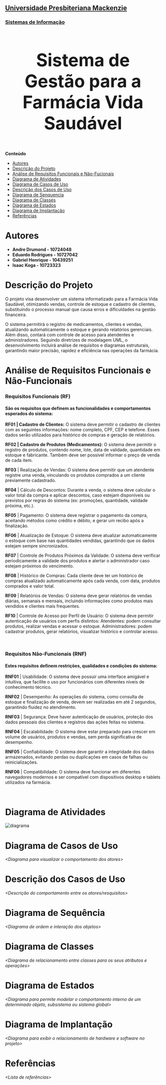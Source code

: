 <h2><a href= "https://www.mackenzie.br">Universidade Presbiteriana Mackenzie</a></h2>
<h3><a href= "https://www.mackenzie.br/graduacao/sao-paulo-higienopolis/sistemas-de-informacao">Sistemas de Informação</a></h3>


<font size="+12"><center>
<h3>Sistema de Gestão para a Farmácia Vida Saudável</h3>
</center></font>

**Conteúdo**

- [Autores](#nome-alunos)
- [Descrição do Projeto](#introdução-do-projeto)
- [Análise de Requisitos Funcionais e Não-Fucionais](#descrição-dos-requisitos)
- [Diagrama de Atividades](#diagrama-de-atividades) 
- [Diagrama de Casos de Uso](#diagrama-de-comportamento-atores)
- [Descrição dos Casos de Uso](#descrição-das-funcões)
- [Diagrama de Senquencia](#diagrama-de-ordem-interações)
- [Diagrama de Classes](#diagrama-orientado-objetos)
- [Diagrama de Estados](#diagrama-estrutura-componente)
- [Diagrama de Implantação](#diagrama-de-hardware-software)
- [Referências](#referências)


# Autores

* <b>Andre Drumond - 10724048</b>
* <b>Eduardo Rodrigues - 10727042</b>
* <b>Gabriel Henrique - 10439251</b>
* <b>Isaac Koga - 10723323</b>


# Descrição do Projeto

O projeto visa desenvolver um sistema informatizado para a Farmácia Vida Saudável, otimizando vendas, controle de estoque e cadastro de clientes, substituindo o processo manual que causa erros e dificuldades na gestão financeira. 

O sistema permitirá o registro de medicamentos, clientes e vendas, atualizando automaticamente o estoque e gerando relatórios gerenciais. Além disso, contará com controle de acesso para atendentes e administradores. Seguindo diretrizes de modelagem UML, o desenvolvimento incluirá análise de requisitos e diagramas estruturais, garantindo maior precisão, rapidez e eficiência nas operações da farmácia.

# Análise de Requisitos Funcionais e Não-Funcionais
<h3>Requisitos Funcionais (RF)</h3>

<h4>São os requisitos que definem as funcionalidades e comportamentos esperados do sistema:</h4>

<b>RF01 | Cadastro de Clientes:</b> O sistema deve permitir o cadastro de clientes com as seguintes informações: nome completo, CPF, CEP e telefone. Esses dados serão utilizados para histórico de compras e geração de relatórios. 

<b>RF02 | Cadastro de Produtos (Medicamentos):</b> O sistema deve permitir o registro de produtos, contendo nome, lote, data de validade, quantidade em estoque e fabricante. Também deve ser possível informar o preço de venda de cada item. 

<b>RF03</b> | Realização de Vendas: O sistema deve permitir que um atendente registre uma venda, vinculando os produtos comprados a um cliente previamente cadastrado. 

<b>RF04</b> | Cálculo de Descontos: Durante a venda, o sistema deve calcular o valor total da compra e aplicar descontos, caso estejam disponíveis ou previstos por regras do sistema (ex: promoções, quantidade, validade próxima, etc.). 

<b>RF05</b> | Pagamento: O sistema deve registrar o pagamento da compra, aceitando métodos como crédito e débito, e gerar um recibo após a finalização. 

<b>RF06</b> | Atualização de Estoque: O sistema deve atualizar automaticamente o estoque com base nas quantidades vendidas, garantindo que os dados estejam sempre sincronizados. 

<b>RF07</b> | Controle de Produtos Próximos da Validade: O sistema deve verificar periodicamente a validade dos produtos e alertar o administrador caso estejam próximos do vencimento. 

<b>RF08</b> | Histórico de Compras: Cada cliente deve ter um histórico de compras atualizado automaticamente após cada venda, com data, produtos comprados e valor total. 

<b>RF09</b> | Relatórios de Vendas: O sistema deve gerar relatórios de vendas diárias, semanais e mensais, incluindo informações como produtos mais vendidos e clientes mais frequentes. 

<b>RF10</b> | Controle de Acesso por Perfil de Usuário: O sistema deve permitir autenticação de usuários com perfis distintos: Atendentes: podem consultar produtos, realizar vendas e acessar o estoque. Administradores: podem cadastrar produtos, gerar relatórios, visualizar histórico e controlar acesso. 


</br>
<h3>Requisitos Não-Funcionais (RNF)</h3> 

<h4>Estes requisitos definem restrições, qualidades e condições do sistema:</h4> 

<b>RNF01</b> | Usabilidade: O sistema deve possuir uma interface amigável e intuitiva, que facilite o uso por funcionários com diferentes níveis de conhecimento técnico. 

<b>RNF02</b> | Desempenho: As operações do sistema, como consulta de estoque e finalização de venda, devem ser realizadas em até 2 segundos, garantindo fluidez no atendimento. 

<b>RNF03</b> | Segurança: Deve haver autenticação de usuários, proteção dos dados pessoais dos clientes e registros das ações feitas no sistema. 

<b>RNF04</b> | Escalabilidade: O sistema deve estar preparado para crescer em volume de usuários, produtos e vendas, sem perda significativa de desempenho. 

<b>RNF05</b> | Confiabilidade: O sistema deve garantir a integridade dos dados armazenados, evitando perdas ou duplicações em casos de falhas ou reinicializações. 

<b>RNF06</b> | Compatibilidade: O sistema deve funcionar em diferentes navegadores modernos e ser compatível com dispositivos desktop e tablets utilizados na farmácia.


</br>

# Diagrama de Atividades

<img src="diagrama.png" alt="diagrama">


# Diagrama de Casos de Uso

*&lt;Diagrama para visualizar o comportamento dos atores&gt;*

# Descrição dos Casos de Uso

*&lt;Descrição do comportamento entre os atores/resquisitos&gt;*

# Diagrama de Sequência

*&lt;Diagrama de ordem e interação dos objetos&gt;*

# Diagrama de Classes

*&lt;Diagrama de relacionamento entre classes para os seus atributos e operações&gt;*

# Diagrama de Estados

*&lt;Diagrama para permite modelar o comportamento interno de um determinado objeto, subsistema ou sistema global&gt;*

# Diagrama de Implantação

*&lt;Diagrama para exibir o relacionamento de hardware e software no projeto&gt;*

# Referências

*&lt;Lista de referências&gt;*
